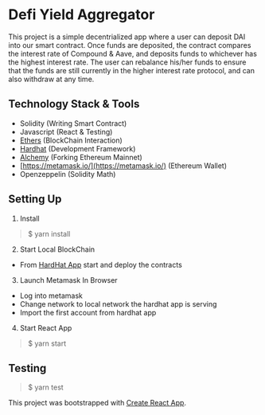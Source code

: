 # Defi Yield Aggregator

This project is a simple decentrialized app where a user can deposit DAI into our smart contract. Once funds are deposited, the contract compares the interest rate of Compound & Aave, and deposits funds to whichever has the highest interest rate. The user can rebalance his/her funds to ensure that the funds are still currently in the higher interest rate protocol, and can also withdraw at any time.

## Technology Stack & Tools

- Solidity (Writing Smart Contract)
- Javascript (React & Testing)
- [Ethers](https://docs.ethers.io/v5/) (BlockChain Interaction)
- [Hardhat](https://hardhat.org/) (Development Framework)
- [Alchemy](https://www.alchemy.com/) (Forking Ethereum Mainnet)
- [https://metamask.io/](https://metamask.io/) (Ethereum Wallet)
- Openzeppelin (Solidity Math)

## Setting Up
1. Install
>$ yarn install
2. Start Local BlockChain
- From [HardHat App](https://github.com/FMA126/merritt-bank-ethereum) start and deploy the contracts
3. Launch Metamask In Browser
- Log into metamask
- Change network to local network the hardhat app is serving
- Import the first account from hardhat app
4. Start React App
> $ yarn start

## Testing
> $ yarn test

This project was bootstrapped with [Create React App](https://github.com/facebook/create-react-app).

